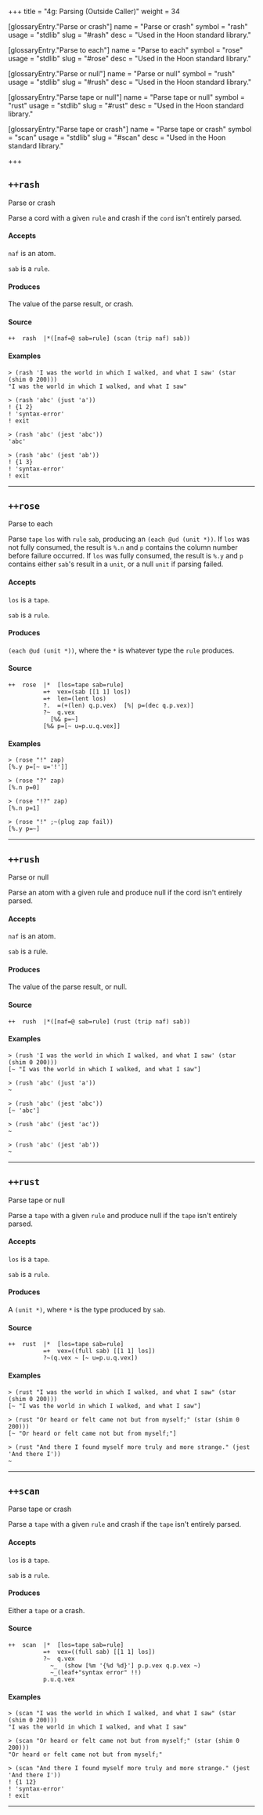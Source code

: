+++
title = "4g: Parsing (Outside Caller)"
weight = 34

[glossaryEntry."Parse or crash"]
name = "Parse or crash"
symbol = "rash"
usage = "stdlib"
slug = "#rash"
desc = "Used in the Hoon standard library."

[glossaryEntry."Parse to each"]
name = "Parse to each"
symbol = "rose"
usage = "stdlib"
slug = "#rose"
desc = "Used in the Hoon standard library."

[glossaryEntry."Parse or null"]
name = "Parse or null"
symbol = "rush"
usage = "stdlib"
slug = "#rush"
desc = "Used in the Hoon standard library."

[glossaryEntry."Parse tape or null"]
name = "Parse tape or null"
symbol = "rust"
usage = "stdlib"
slug = "#rust"
desc = "Used in the Hoon standard library."

[glossaryEntry."Parse tape or crash"]
name = "Parse tape or crash"
symbol = "scan"
usage = "stdlib"
slug = "#scan"
desc = "Used in the Hoon standard library."

+++

## `++rash`

Parse or crash

Parse a cord with a given `rule` and crash if the `cord` isn't entirely
parsed.

#### Accepts

`naf` is an atom.

`sab` is a `rule`.

#### Produces

The value of the parse result, or crash.

#### Source

```hoon
++  rash  |*([naf=@ sab=rule] (scan (trip naf) sab))
```

#### Examples

```
> (rash 'I was the world in which I walked, and what I saw' (star (shim 0 200)))
"I was the world in which I walked, and what I saw"

> (rash 'abc' (just 'a'))
! {1 2}
! 'syntax-error'
! exit

> (rash 'abc' (jest 'abc'))
'abc'

> (rash 'abc' (jest 'ab'))
! {1 3}
! 'syntax-error'
! exit
```

---

## `++rose`

Parse to each

Parse `tape` `los` with `rule` `sab`, producing an `(each @ud (unit *))`. If
`los` was not fully consumed, the result is `%.n` and `p` contains the column
number before failure occurred. If `los` was fully consumed, the result is
`%.y` and `p` contains either `sab`'s result in a `unit`, or a null `unit` if
parsing failed.

#### Accepts

`los` is a `tape`.

`sab` is a `rule`.

#### Produces

`(each @ud (unit *))`, where the `*` is whatever type the `rule` produces.

#### Source

```hoon
++  rose  |*  [los=tape sab=rule]
          =+  vex=(sab [[1 1] los])
          =+  len=(lent los)
          ?.  =(+(len) q.p.vex)  [%| p=(dec q.p.vex)]
          ?~  q.vex
            [%& p=~]
          [%& p=[~ u=p.u.q.vex]]
```

#### Examples

```
> (rose "!" zap)
[%.y p=[~ u='!']]

> (rose "?" zap)
[%.n p=0]

> (rose "!?" zap)
[%.n p=1]

> (rose "!" ;~(plug zap fail))
[%.y p=~]
```

---

## `++rush`

Parse or null

Parse an atom with a given rule and produce null if the cord isn't
entirely parsed.

#### Accepts

`naf` is an atom.

`sab` is a rule.

#### Produces

The value of the parse result, or null.

#### Source

```hoon
++  rush  |*([naf=@ sab=rule] (rust (trip naf) sab))
```

#### Examples

```
> (rush 'I was the world in which I walked, and what I saw' (star (shim 0 200)))
[~ "I was the world in which I walked, and what I saw"]

> (rush 'abc' (just 'a'))
~

> (rush 'abc' (jest 'abc'))
[~ 'abc']

> (rush 'abc' (jest 'ac'))
~

> (rush 'abc' (jest 'ab'))
~
```

---

## `++rust`

Parse tape or null

Parse a `tape` with a given `rule` and produce null if the `tape` isn't
entirely parsed.

#### Accepts

`los` is a `tape`.

`sab` is a `rule`.

#### Produces

A `(unit *)`, where `*` is the type produced by `sab`.

#### Source

```hoon
++  rust  |*  [los=tape sab=rule]
          =+  vex=((full sab) [[1 1] los])
          ?~(q.vex ~ [~ u=p.u.q.vex])
```

#### Examples

```
> (rust "I was the world in which I walked, and what I saw" (star (shim 0 200)))
[~ "I was the world in which I walked, and what I saw"]

> (rust "Or heard or felt came not but from myself;" (star (shim 0 200)))
[~ "Or heard or felt came not but from myself;"]

> (rust "And there I found myself more truly and more strange." (jest 'And there I'))
~
```

---

## `++scan`

Parse tape or crash

Parse a `tape` with a given `rule` and crash if the `tape` isn't entirely
parsed.

#### Accepts

`los` is a `tape`.

`sab` is a `rule`.

#### Produces

Either a `tape` or a crash.

#### Source

```hoon
++  scan  |*  [los=tape sab=rule]
          =+  vex=((full sab) [[1 1] los])
          ?~  q.vex
            ~_  (show [%m '{%d %d}'] p.p.vex q.p.vex ~)
            ~_(leaf+"syntax error" !!)
          p.u.q.vex
```

#### Examples

```
> (scan "I was the world in which I walked, and what I saw" (star (shim 0 200)))
"I was the world in which I walked, and what I saw"

> (scan "Or heard or felt came not but from myself;" (star (shim 0 200)))
"Or heard or felt came not but from myself;"

> (scan "And there I found myself more truly and more strange." (jest 'And there I'))
! {1 12}
! 'syntax-error'
! exit
```

---

